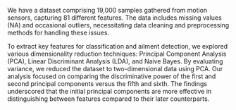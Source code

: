 We have a dataset comprising 19,000 samples gathered from motion sensors, capturing 81 different features. The data includes missing values (NA) and occasional outliers, necessitating data cleaning and preprocessing methods for handling these issues.

To extract key features for classification and ailment detection, we explored various dimensionality reduction techniques: Principal Component Analysis (PCA), Linear Discriminant Analysis (LDA), and Naive Bayes. By evaluating variance, we reduced the dataset to two-dimensional data using PCA. Our analysis focused on comparing the discriminative power of the first and second principal components versus the fifth and sixth. The findings underscored that the initial principal components are more effective in distinguishing between features compared to their later counterparts.
